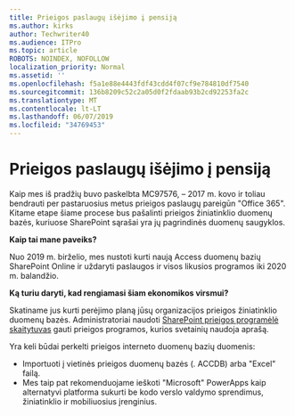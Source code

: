 ```yaml
---
title: Prieigos paslaugų išėjimo į pensiją
ms.author: kirks
author: Techwriter40
ms.audience: ITPro
ms.topic: article
ROBOTS: NOINDEX, NOFOLLOW
localization_priority: Normal
ms.assetid: ''
ms.openlocfilehash: f5a1e88e4443fdf43cdd4f07cf9e784810df7540
ms.sourcegitcommit: 136b8209c52c2a05d0f2fdaab93b2cd92253fa2c
ms.translationtype: MT
ms.contentlocale: lt-LT
ms.lasthandoff: 06/07/2019
ms.locfileid: "34769453"
---
```

# <a name="access-services-retirement"></a>Prieigos paslaugų išėjimo į pensiją

Kaip mes iš pradžių buvo paskelbta MC97576, – 2017 m. kovo ir toliau bendrauti per pastaruosius metus prieigos paslaugų pareigūn "Office 365". Kitame etape šiame procese bus pašalinti prieigos žiniatinklio duomenų bazės, kuriuose SharePoint sąrašai yra jų pagrindinės duomenų saugyklos.

**Kaip tai mane paveiks?**

Nuo 2019 m. birželio, mes nustoti kurti naują Access duomenų bazių SharePoint Online ir uždaryti paslaugos ir visos likusios programos iki 2020 m. balandžio.

**Ką turiu daryti, kad rengiamasi šiam ekonomikos virsmui?**

Skatiname jus kurti perėjimo planą jūsų organizacijos prieigos žiniatinklio duomenų bazės. Administratoriai naudoti [SharePoint prieigos programėlė skaitytuvas](https://github.com/SharePoint/PnP-Tools/tree/master/Solutions/SharePoint.AccessApp.Scanner) gauti prieigos programos, kurios svetainių naudoja aprašą. 

Yra keli būdai perkelti prieigos interneto duomenų bazių duomenis:

- Importuoti į vietinės prieigos duomenų bazės (. ACCDB) arba "Excel" failą.
- Mes taip pat rekomenduojame ieškoti "Microsoft" PowerApps kaip alternatyvi platforma sukurti be kodo verslo valdymo sprendimus, žiniatinklio ir mobiliuosius įrenginius.